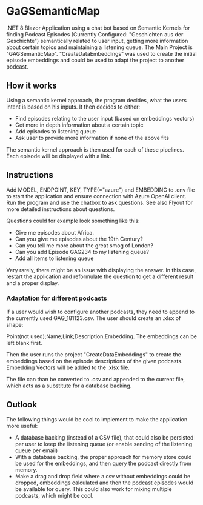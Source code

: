 # GaGSemanticMap
.NET 8 Blazor Application using a chat bot based on Semantic Kernels for finding Podcast Episodes (Currently Configured: "Geschichten aus der Geschichte") semantically related to user input, getting more information about 
certain topics and maintaining a listening queue. The Main Project is "GAGSemanticMap". "CreateDataEmbeddings" was used to create the initial episode embeddings and could be used to adapt the project to another podcast.

## How it works
Using a semantic kernel approach, the program decides, what the users intent is based on his inputs. It then decides to either:
- Find episodes relating to the user input (based on embeddings vectors)
- Get more in depth information about a certain topic
- Add episodes to listening queue
- Ask user to provide more information if none of the above fits

The semantic kernel approach is then used for each of these pipelines. Each episode will be displayed with a link.

## Instructions
Add MODEL, ENDPOINT, KEY, TYPE(="azure") and EMBEDDING to .env file to start the application and ensure connection with Azure OpenAI client. Run the program and use the chatbox to ask questions. 
See also Flyout for more detailed instructions about questions.

Questions could for example look something like this:
- Give me episodes about Africa.
- Can you give me episodes about the 19th Century?
- Can you tell me more about the great smog of London?
- Can you add Episode GAG234 to my listening queue?
- Add all items to listening queue

Very rarely, there might be an issue with displaying the answer. In this case, restart the application and reformulate the question to get a different result and a proper display.

### Adaptation for different podcasts
If a user would wish to configure another podcasts, they need to append to the currently used GAG_181123.csv. The user should create an .xlsx of shape: 

Point(not used);Name;Link;Description;Embedding. The embeddings can be left blank first.

Then the user runs the project "CreateDataEmbeddings" to create the embeddings based on the episode descriptions of the given podcasts. Embedding Vectors will be added to the .xlsx file. 

The file can than be converted to .csv and appended to the current file, which acts as a substitute for a database backing. 

## Outlook
The following things would be cool to implement to make the application more useful:
- A database backing (instead of a CSV file), that could also be persisted per user to keep the listening queue (or enable sending of the listening queue per email)
- With a database backing, the proper approach for memory store could be used for the embeddings, and then query the podcast directly from memory.
- Make a drag and drop field where a csv without embeddings could be dropped, embeddings calculated and then the podcast episodes would be available for query. This could also work for mixing multiple podcasts, which might be cool.
  
